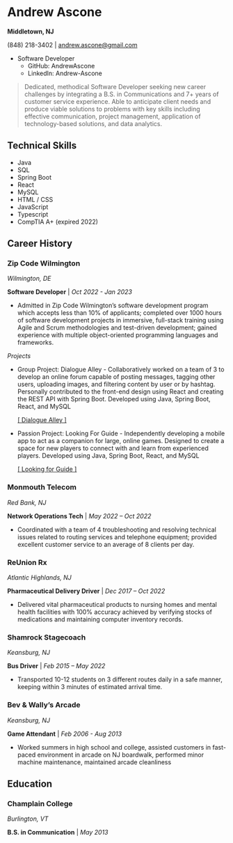 # Andrew Ascone
**Middletown, NJ**

(848) 218-3402 | andrew.ascone@gmail.com

* Software Developer
    * GitHub: AndrewAscone
    * LinkedIn: Andrew-Ascone

> Dedicated, methodical Software Developer seeking new career challenges by integrating a B.S. in Communications and 7+ years of
customer service experience. Able to anticipate client needs and produce viable solutions to problems with key skills including effective
communication, project management, application of technology-based solutions, and data analytics.

## Technical Skills
* Java
* SQL
* Spring Boot
* React
* MySQL
* HTML / CSS
* JavaScript
* Typescript
* CompTIA A+ (expired 2022)


## Career History
### Zip Code Wilmington
*Wilmington, DE*

**Software Developer** | *Oct 2022 - Jan 2023*
* Admitted in Zip Code Wilmington’s software development program which accepts less than 10% of applicants; completed over 1000 hours of software development projects in immersive, full-stack training using Agile and Scrum methodologies and test-driven development; gained experience with multiple object-oriented programming languages and frameworks.

*Projects*
* Group Project: Dialogue Alley - Collaboratively worked on a team of 3 to develop an online forum capable of posting messages, tagging other users, uploading images, and filtering content by user or by hashtag. Personally contributed to the front-end design using React and creating the REST API with Spring Boot. Developed using Java, Spring Boot, React, and MySQL 

    [[ Dialogue Alley ]](https://github.com/Formosa-Twitter/DialogueAlley)

* Passion Project: Looking For Guide - Independently developing a mobile app to act as a companion for large, online games. Designed to create a space for new players to connect with and learn from experienced players. Developed using Java, Spring Boot, React, and MySQL 

    [[ Looking for Guide ]](https://github.com/AndrewAscone/LookingForGuide)

### Monmouth Telecom
*Red Bank, NJ*

**Network Operations Tech** | *May 2022 – Oct 2022*
* Coordinated with a team of 4 troubleshooting and resolving technical issues related to routing services and telephone equipment; provided excellent customer service to an average of 8 clients per day.

### ReUnion Rx
*Atlantic Highlands, NJ*

**Pharmaceutical Delivery Driver** | *Dec 2017 – Oct 2022*
* Delivered vital pharmaceutical products to nursing homes and mental health facilities with 100% accuracy achieved by verifying stocks of medications and maintaining computer inventory records.

### Shamrock Stagecoach
*Keansburg, NJ*

**Bus Driver** | *Feb 2015 – May 2022*
* Transported 10-12 students on 3 different routes daily in a safe manner, keeping within 3 minutes of estimated arrival time.

### Bev & Wally’s Arcade
*Keansburg, NJ*

**Game Attendant** | *Feb 2006 - Aug 2013*
* Worked summers in high school and college, assisted customers in fast-paced environment in arcade on NJ boardwalk, performed minor machine maintenance, maintained arcade cleanliness

## Education
### Champlain College
*Burlington, VT*

**B.S. in Communication** | *May 2013*